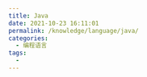 ```yaml
---
title: Java
date: 2021-10-23 16:11:01
permalink: /knowledge/language/java/
categories:
  - 编程语言
tags:
  - 
---
```


